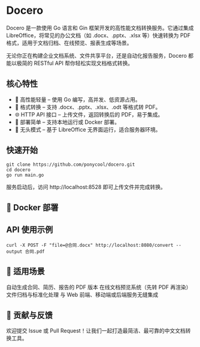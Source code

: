 # Docero

Docero 是一款使用 Go 语言和 Gin 框架开发的高性能文档转换服务。它通过集成 LibreOffice，将常见的办公文档（如
.docx、.pptx、.xlsx 等）快速转换为 PDF 格式，适用于文档归档、在线预览、报表生成等场景。

无论你正在构建企业文档系统、文件共享平台，还是自动化报告服务，Docero 都能以极简的 RESTful API 帮你轻松实现文档格式转换。

## 核心特性

- 🚀 高性能轻量 – 使用 Go 编写，高并发、低资源占用。
- 📄 格式转换 – 支持 .docx、.pptx、.xlsx、.odt 等格式转 PDF。
- 🌐 HTTP API 接口 – 上传文件，返回转换后的 PDF，易于集成。
- 🧰 部署简单 – 支持本地运行或 Docker 部署。
- 🔧 无头模式 – 基于 LibreOffice 无界面运行，适合服务器环境。

## 快速开始

```
git clone https://github.com/ponycool/docero.git
cd docero
go run main.go
```

服务启动后，访问 http://localhost:8528 即可上传文件并完成转换。

## 🐳 Docker 部署


## API 使用示例

```
curl -X POST -F "file=@合同.docx" http://localhost:8080/convert --output 合同.pdf
```

## 🎯 适用场景

自动生成合同、简历、报告的 PDF 版本
在线文档预览系统（先转 PDF 再渲染）
文件归档与标准化处理
与 Web 前端、移动端或后端服务无缝集成

## 🤝 贡献与反馈

欢迎提交 Issue 或 Pull Request！让我们一起打造最简洁、最可靠的中文文档转换工具。